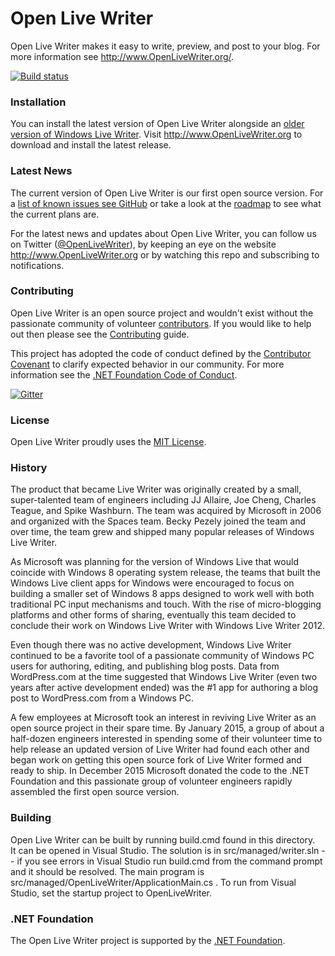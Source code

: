 # Open Live Writer
Open Live Writer makes it easy to write, preview, and post to your blog.
For more information see http://www.OpenLiveWriter.org/.

[![Build status](https://ci.appveyor.com/api/projects/status/8xpga2y53sgwo24g?svg=true)](https://ci.appveyor.com/project/dotnetfoundation/openlivewriter)

### Installation
You can install the latest version of Open Live Writer alongside an [older version of Windows Live Writer](http://windows.microsoft.com/en-us/windows-live/essentials). Visit
http://www.OpenLiveWriter.org to download and install the latest release.

### Latest News
The current version of Open Live Writer is our first open source version.
For a [list of known issues see GitHub](https://github.com/OpenLiveWriter/OpenLiveWriter/issues) or take a
look at the [roadmap](roadmap.md) to see what the current plans are.

For the latest news and updates about Open Live Writer, you can follow us on Twitter 
([@OpenLiveWriter](https://twitter.com/OpenLiveWriter)), by keeping an eye on the website
 http://www.OpenLiveWriter.org or by watching this repo and subscribing to notifications.

### Contributing
Open Live Writer is an open source project and wouldn't exist without the passionate community of volunteer
[contributors](https://github.com/OpenLiveWriter/OpenLiveWriter/graphs/contributors).
If you would like to help out then please see the [Contributing](CONTRIBUTING.md) guide.

This project has adopted the code of conduct defined by the [Contributor Covenant](http://contributor-covenant.org/)
to clarify expected behavior in our community.
For more information see the [.NET Foundation Code of Conduct](http://www.dotnetfoundation.org/code-of-conduct).

[![Gitter](https://badges.gitter.im/Join%20Chat.svg)](https://gitter.im/OpenLiveWriter/OpenLiveWriter?utm_source=badge&utm_medium=badge&utm_campaign=pr-badge)

### License
Open Live Writer proudly uses the [MIT License](license.txt).

### History
The product that became Live Writer was originally created by a small, super-talented team of engineers including 
JJ Allaire, Joe Cheng, Charles Teague, and Spike Washburn. The team was acquired by Microsoft 
in 2006 and organized with the Spaces team. Becky Pezely joined the team and over time, the team grew and shipped
many popular releases of Windows Live Writer.

As Microsoft was planning for the version of Windows Live that would coincide with Windows 8 operating system
release, the teams that built the Windows Live client apps for Windows were encouraged to focus on building a 
smaller set of Windows 8 apps designed to work well with both traditional PC input mechanisms and touch. 
With the rise of micro-blogging platforms and other forms of sharing, eventually this team decided to conclude
their work on Windows Live Writer with Windows Live Writer 2012.

Even though there was no active development, Windows Live Writer continued to be a favorite tool of a passionate
community of Windows PC users for authoring, editing, and publishing blog posts. Data from WordPress.com at the 
time suggested that Windows Live Writer (even two years after active development ended) was the #1 app for authoring
a blog post to WordPress.com from a Windows PC. 

A few employees at Microsoft took an interest in reviving Live Writer as an open source project in their
spare time.  By January 2015, a group of about a half-dozen engineers interested in spending some of their
volunteer time to help release an updated version of Live Writer had found each other and began work on getting
this open source fork of Live Writer formed and ready to ship. In December 2015 Microsoft donated the code
to the .NET Foundation and this passionate group of volunteer engineers rapidly assembled the first open source
version.

### Building
Open Live Writer can be built by running build.cmd found in this directory.   
It can be opened in Visual Studio.  The solution is in src/managed/writer.sln -- if you see errors in Visual Studio run build.cmd from the command prompt and it should be resolved.
The main program is src/managed/OpenLiveWriter/ApplicationMain.cs .
To run from Visual Studio, set the startup project to OpenLiveWriter.

### .NET Foundation

The Open Live Writer project is supported by the [.NET Foundation](http://www.dotnetfoundation.org).
